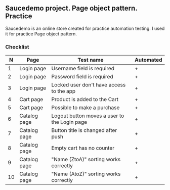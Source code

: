 ## Saucedemo project. Page object pattern. Practice

Saucedemo is an online store created for practice 
automation testing. I used it for practice 
Page object pattern.  

### Checklist
|N|Page|Test name|Automated|
|---|----|----|------|
|1|Login page| Username field is required|+|
|2|Login page| Password field is required|+|
|3|Login page| Locked user don't have access to the app|+|
|4|Cart page| Product is added to the Cart|+|
|5|Cart page| Possible to make a purchase|+|
|6|Catalog page| Logout button moves a user to the Login page|+|
|7|Catalog page| Button title is changed after push|+|
|8|Catalog page| Empty cart has no counter|+|
|9|Catalog page| "Name (ZtoA)" sorting works correctly|+|
|10|Catalog page| "Name (AtoZ)" sorting works correctly|+|


